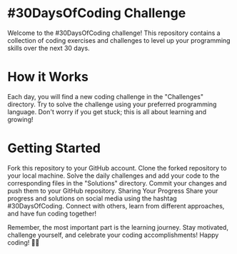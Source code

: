
# #30DaysOfCoding Challenge

Welcome to the #30DaysOfCoding challenge! This repository contains a collection of coding exercises and challenges to level up your programming skills over the next 30 days.

# How it Works
Each day, you will find a new coding challenge in the "Challenges" directory. Try to solve the challenge using your preferred programming language. Don't worry if you get stuck; this is all about learning and growing!

# Getting Started
Fork this repository to your GitHub account.
Clone the forked repository to your local machine.
Solve the daily challenges and add your code to the corresponding files in the "Solutions" directory.
Commit your changes and push them to your GitHub repository.
Sharing Your Progress
Share your progress and solutions on social media using the hashtag #30DaysOfCoding. Connect with others, learn from different approaches, and have fun coding together!

Remember, the most important part is the learning journey. Stay motivated, challenge yourself, and celebrate your coding accomplishments! Happy coding! 🚀🎉
